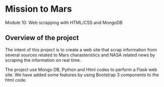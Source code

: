 # Mission to Mars
Module 10: Web scrapping with HTML/CSS and MongoDB 

## Overview of the project

The intent of this project is to create a web site that scrap information from several sources related to Mars charasteristics and NASA related news by scraping the information on real time. 

The project use Mongo DB, Python and Html codes to perform a Flask web site. We have added some features by using Bootstrap 3 components to the html code.


